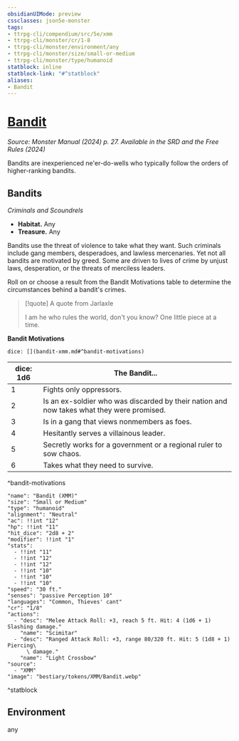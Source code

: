 ```yaml
---
obsidianUIMode: preview
cssclasses: json5e-monster
tags:
- ttrpg-cli/compendium/src/5e/xmm
- ttrpg-cli/monster/cr/1-8
- ttrpg-cli/monster/environment/any
- ttrpg-cli/monster/size/small-or-medium
- ttrpg-cli/monster/type/humanoid
statblock: inline
statblock-link: "#^statblock"
aliases:
- Bandit
---
```

# [Bandit](3-Mechanics\CLI\bestiary\humanoid/bandit-xmm.md)
*Source: Monster Manual (2024) p. 27. Available in the <span title='Systems Reference Document (5.2)'>SRD</span> and the Free Rules (2024)*  

Bandits are inexperienced ne'er-do-wells who typically follow the orders of higher-ranking bandits.

## Bandits

*Criminals and Scoundrels*

- **Habitat.** Any  
- **Treasure.** Any  

Bandits use the threat of violence to take what they want. Such criminals include gang members, desperadoes, and lawless mercenaries. Yet not all bandits are motivated by greed. Some are driven to lives of crime by unjust laws, desperation, or the threats of merciless leaders.

Roll on or choose a result from the Bandit Motivations table to determine the circumstances behind a bandit's crimes.

> [!quote] A quote from Jarlaxle  
> 
> I am he who rules the world, don't you know? One little piece at a time.

**Bandit Motivations**

`dice: [](bandit-xmm.md#^bandit-motivations)`

| dice: 1d6 | The Bandit... |
|-----------|---------------|
| 1 | Fights only oppressors. |
| 2 | Is an ex-soldier who was discarded by their nation and now takes what they were promised. |
| 3 | Is in a gang that views nonmembers as foes. |
| 4 | Hesitantly serves a villainous leader. |
| 5 | Secretly works for a government or a regional ruler to sow chaos. |
| 6 | Takes what they need to survive. |
^bandit-motivations

```statblock
"name": "Bandit (XMM)"
"size": "Small or Medium"
"type": "humanoid"
"alignment": "Neutral"
"ac": !!int "12"
"hp": !!int "11"
"hit_dice": "2d8 + 2"
"modifier": !!int "1"
"stats":
  - !!int "11"
  - !!int "12"
  - !!int "12"
  - !!int "10"
  - !!int "10"
  - !!int "10"
"speed": "30 ft."
"senses": "passive Perception 10"
"languages": "Common, Thieves' cant"
"cr": "1/8"
"actions":
  - "desc": "Melee Attack Roll: +3, reach 5 ft. Hit: 4 (1d6 + 1) Slashing damage."
    "name": "Scimitar"
  - "desc": "Ranged Attack Roll: +3, range 80/320 ft. Hit: 5 (1d8 + 1) Piercing\
      \ damage."
    "name": "Light Crossbow"
"source":
  - "XMM"
"image": "bestiary/tokens/XMM/Bandit.webp"
```
^statblock

## Environment

any